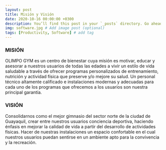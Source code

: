 ```yaml
---
layout: post
title: Misión y Visión
date: 2020-10-16 00:00:00 +0300
description: You’ll find this post in your `_posts` directory. Go ahead and edit it and re-build the site to see your changes. # Add post description (optional)
img: software.jpg # Add image post (optional)
tags: [Productivity, Software] # add tag
---
```




### MISIÓN

OLIMPO GYM es un centro de bienestar cuya misión es motivar, educar y asesorar a nuestros usuarios de todas las edades a vivir un estilo de vida saludable a través de ofrecer programas personalizados de entrenamiento, nutrición y actividad física que preserve y/o mejore su salud. Un personal técnico altamente calificado e instalaciones modernas y adecuadas para cada uno de los programas que ofrecemos a los usuarios son nuestra principal garantía.


### VISIÓN

Consolidarnos como el mejor gimnasio del sector norte de la ciudad de Guayaquil, crear entre nuestros usuarios conciencia deportiva, haciendo énfasis en mejorar la calidad de vida a partir del desarrollo de actividades físicas. Hacer de nuestras instalaciones un espacio confortable en el cual nuestros usuarios puedan sentirse en un ambiente apto para la convivencia y la recreación.
